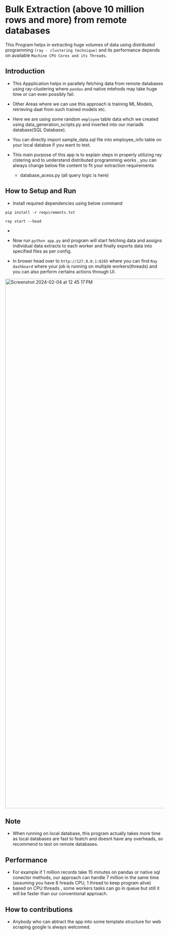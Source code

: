 # Bulk Extraction (above 10 million rows and more) from remote databases
This Program helps in extracting huge volumes of data using distributed programming `(ray - clustering technique)` and its performance depends on available `Machine CPU Cores and its Threads`.

## Introduction
- This Appplication helps in parallely fetching data from remote databases using ray-clustering where `pandas` and native mtehods may take huge time or can even possibly fail.

- Other Areas where we can use this approach is training ML Models, retrieving daat from such trained models etc.

- Here we are using some random `employee` table data whch we created using data_generation_scripts.py and inserted into our mariadb  database(SQL Database).
  
- You can directly import sample_data.sql file into employee_info table on your local databse if you want to test.

- This main purpose of this app is to explain steps in properly utilizing ray clstering and to understand distributed programming works  , you can always change below file content to fit your extraction requirements
  -   database_acess.py (all query logic is here)

## How to Setup and Run

- Install required dependencies using below command 
```
pip install -r requirements.txt

ray start --head 

```
- 
- Now run `python app.py` and program will start fetching data and assigns individual data extracts to each worker and finally exports data into specified files as per config.

- In brower head over to `http://127.0.0.1:8265` where you can find `Ray dashboard` where your job is running on multiple workers(threads) and you can also perform certains actions through UI.

<img width="1680" alt="Screenshot 2024-02-04 at 12 45 17 PM" src="https://github.com/sodekiranavinash/Bulk-Extract-Pandas-Ray-Clustering/assets/86816437/16a13ba1-306d-40bd-be89-4e7b2257d85f">


## Note
- When running on local database, this program actually takes more time as local databases are fast to featch and doesnt have any overheads, so recommend to test on remote databases.

## Performance
- For example if 1 million records take 15 minutes on pandas or native sql conector methods, our approach can handle 7 million in the same time (assuming you have 8 hreads CPU, 1 thread to keep program alive)
- based on CPU threads , some workers tasks can go in queue but still it will be faster than our conventional approach.


## How to contributions
- Anybody who can abtract the app into some template structure for web scraping google is always welcomed.
